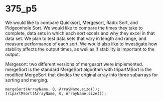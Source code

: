 # 375_p5

We would like to compare Quicksort, Mergesort, Radix Sort, and Pidgeonhole Sort. We would like to compare the times they take to complete, data sets in which each sort excels and why they excel in that data set. We plan to test data sets that vary in length and range, and measure performance of each sort. We would also like to investigate how stability affects the output times, as well as if stability is important to the output. 

Mergesort:
	two different versions of mergesort were implemented. mergeSort is the standard MergeSort algorithm with tripartMSort is the modified MergeSort that divides the original array into three subarrays for sorting and merging.

	mergeSort(ArrayName, 0, ArrayName.size());
	tripartMSort(ArrayName, 0, ArrayName.size());
